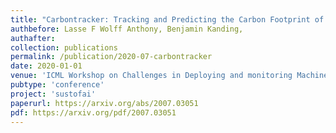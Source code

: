 ```yaml
---
title: "Carbontracker: Tracking and Predicting the Carbon Footprint of Training Deep Learning Models"
authbefore: Lasse F Wolff Anthony, Benjamin Kanding, 
authafter: 
collection: publications
permalink: /publication/2020-07-carbontracker
date: 2020-01-01
venue: 'ICML Workshop on Challenges in Deploying and monitoring Machine Learning Systems'
pubtype: 'conference'
project: 'sustofai'
paperurl: https://arxiv.org/abs/2007.03051
pdf: https://arxiv.org/pdf/2007.03051
---
```

